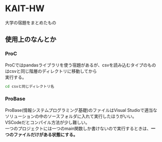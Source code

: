 # KAIT-HW
大学の宿題をまとめたもの

## 使用上のなんとか
### ProC
ProCではpandasライブラリを使う宿題があるが、csvを読み込むタイプのものはcsvと同じ階層のディレクトリに移動してから  
実行する。  
```bash
cd csvと同じディレクトリ名
```
### ProBase
ProBase(情報システムプログラミング基礎)のファイルはVisual Studioで適当なソリューションの中のソースフォルダに入れて実行したほうがいい。  
VSCodeだとコンパイル方法が少し難しい。  
一つのプロジェクトには一つのmain関数しか書けないので実行するときは、**一つのファイルだけがある状態にする。**
